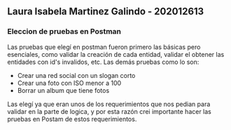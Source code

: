 ## Laura Isabela Martinez Galindo - 202012613

### Eleccion de pruebas en Postman
Las pruebas que elegí en postman fueron primero las básicas pero esenciales, como validar la creación de cada entidad, validar el obtener las entidades con id's invalidos, etc. Las demás pruebas como lo son:
- Crear una red social con un slogan corto
- Crear una foto con ISO menor a 100
- Borrar un album que tiene fotos


Las elegí ya que eran unos de los requerimientos que nos pedian para validar en la parte de logica, y por esta razón crei importante hacer las pruebas en Postam de estos requerimientos.
